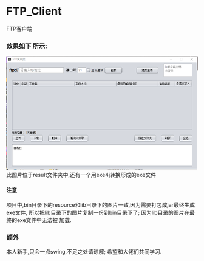 # FTP_Client
FTP客户端

### 效果如下 所示:
![avatar](result/result.png)
此图片位于result文件夹中,还有一个用exe4j转换形成的exe文件

#### 注意
项目中,bin目录下的resource和lib目录下的图片一致,因为需要打包成jar最终生成exe文件,
所以把lib目录下的图片复制一份到bin目录下了; 因为lib目录的图片在最终的exe文件中无法被
加载.

### 额外
本人新手,只会一点swing,不足之处请谅解; 希望和大佬们共同学习.

